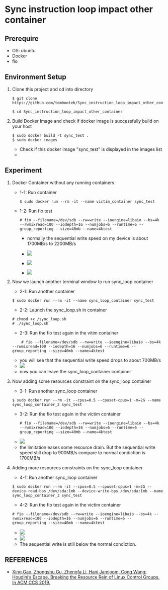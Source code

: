 # Sync instruction loop impact other container


## Prerequire
- OS: ubuntu
- Docker
- fio

## Environment Setup
1. Clone this project and cd into directory
    ```
    $ git clone https://github.com/tomhooteh/Sync_instruction_loop_impact_other_container.git

    $ cd Sync_instruction_loop_impact_other_container
    ```
2. Build Docker Image and check if docker image is successfully build on your host
    ```
    $ sudo docker build -t sync_test .
    $ sudo docker images
    ```
    - Check if this docker image "sync_test" is displayed in the images list
    - 
## Experiment
1. Docker Container without any running containers
    - 1-1: Run container
        ```
        $ sudo docker run --rm -it --name victim_container sync_test
        ```
    - 1-2: Run fio test
        ```
        # fio --filename=/dev/sdb --rw=write --ioengine=libaio --bs=4k --rwmixread=100 --iodepth=16 --numjobs=6 --runtime=6 --group_reporting --size=40mb --name=4ktest
        ```
        - normally the sequential write speed on my device is about 1700MB/s to 2200MB/s
        - ![](https://i.imgur.com/eOGYc9E.png)

        - ![](https://i.imgur.com/UME10ZK.png)

        - ![](https://i.imgur.com/tYaENBJ.png)
2. Now we launch another terminal window to run sync_loop container
    - 2-1: Run another container
    ```
    $ sudo docker run --rm -it --name sync_loop_container sync_test
    ```
    
    - 2-2: Launch the sync_loop.sh in container
    ```
    # chmod +x /sync_loop.sh
    # ./sync_loop.sh
    ```
    
    - 2-3: Run the fio test again in the vitim container
    ```
        # fio --filename=/dev/sdb --rw=write --ioengine=libaio --bs=4k --rwmixread=100 --iodepth=16 --numjobs=6 --runtime=6 --group_reporting --size=40mb --name=4ktest
    ```
    - you will see that the sequential write speed drops to about 700MB/s
    - ![](https://i.imgur.com/k1xP1LS.png)
    - now you can leave the sync_loop_container container
 3. Now adding some resources constraint on the sync_loop container
    - 3-1: Run another sync_loop container
    ```
    $ sudo docker run --rm -it --cpus=0.5 --cpuset-cpus=1 -m=2G --name sync_loop_container_2 sync_test
    ```
    - 3-2: Run the fio test again in the victim container
        ```
        # fio --filename=/dev/sdb --rw=write --ioengine=libaio --bs=4k --rwmixread=100 --iodepth=16 --numjobs=6 --runtime=6 --group_reporting --size=40mb --name=4ktest
        ```
    - ![](https://i.imgur.com/3iuWSkq.png)
    - the limitation eases some resource drain. But the sequential write speed still drop to 900MB/s compare to normal condiction is 1700MB/s
 
 4. Adding more resources constraints on the sync_loop container
    - 4-1: Run another sync_loop container
    ```
    $ sudo docker run --rm -it --cpus=0.5 --cpuset-cpus=1 -m=2G --device-read-bps /dev/sda:1mb --device-write-bps /dev/sda:1mb --name sync_loop_container_3 sync_test
    ```
    - 4-2: Run the fio test again in the victim container
    ```
    # fio --filename=/dev/sdb --rw=write --ioengine=libaio --bs=4k --rwmixread=100 --iodepth=16 --numjobs=6 --runtime=6 --group_reporting --size=40mb --name=4ktest
    ```
    - ![](https://i.imgur.com/85rQC7w.png)
    - ![](https://i.imgur.com/RmCqLGG.png)
    - The sequential write is still below the normal condiction.
 

## REFERENCES
- [Xing Gao, Zhongshu Gu, Zhengfa Li, Hani Jamjoom, Cong Wang: Houdini’s Escape. Breaking the Resource Rein of Linux Control Groups. In ACM CCS 2019.](https://gzs715.github.io/pubs/HOUDINI_CCS19.pdf)
